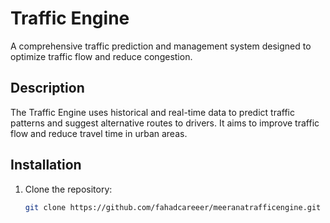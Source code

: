 # Traffic Engine

A comprehensive traffic prediction and management system designed to optimize traffic flow and reduce congestion.

## Description

The Traffic Engine uses historical and real-time data to predict traffic patterns and suggest alternative routes to drivers. It aims to improve traffic flow and reduce travel time in urban areas.

## Installation

1. Clone the repository:
   ```bash
   git clone https://github.com/fahadcareeer/meeranatrafficengine.git
